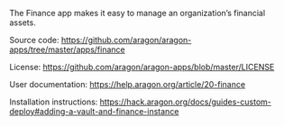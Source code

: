 The Finance app makes it easy to manage an organization’s financial assets.

Source code: https://github.com/aragon/aragon-apps/tree/master/apps/finance

License: https://github.com/aragon/aragon-apps/blob/master/LICENSE

User documentation: https://help.aragon.org/article/20-finance

Installation instructions: https://hack.aragon.org/docs/guides-custom-deploy#adding-a-vault-and-finance-instance
